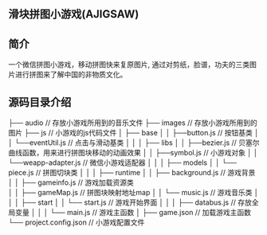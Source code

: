 ## 滑块拼图小游戏(AJIGSAW)


## 简介

一个微信拼图小游戏，移动拼图快来复原图片, 通过对剪纸，脸谱，功夫的三类图片进行拼图来了解中国的非物质文化。 


## 源码目录介绍


├── audio                 		// 存放小游戏所用到的音乐文件
├── images                      // 存放小游戏所用到的图片
├── js							// 小游戏的js代码文件
│   ├── base
│ 	│	├──button.js			// 按钮基类
│ 	│	└──eventUtil.js			// 点击与滑动基类
│   │
│   ├── libs
│  	│	├──bezier.js			// 贝塞尔曲线函数，用来进行拼图块移动的动画效果
│   │	├──symbol.js			// 小游戏对象
│   │ 	└──weapp-adapter.js		// 微信小游戏适配器
│   │
│   ├── models
│	│	└── piece.js				// 拼图切块类
│	│
│	├── runtime
│	│	├──	background.js		// 游戏背景
│	│	├──	gameinfo.js			// 游戏加载资源类	
│	│	├── gameMap.js         	// 拼图块映射地址map
│	│	└── music.js            // 游戏音乐类
│   │
│   ├── start
│	│	└── start.js 			// 游戏开始界面
│	│
│	├── databus.js 				// 存放全局变量
│	│
│	└── main.js					// 游戏主函数
│
├── game.json					// 加载游戏主函数
└── project.config.json			// 小游戏配置文件


